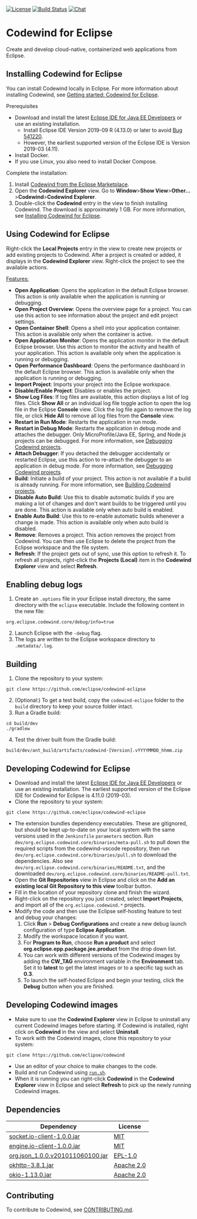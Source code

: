 [![License](https://img.shields.io/badge/License-EPL%202.0-red.svg?label=license&logo=eclipse)](https://www.eclipse.org/legal/epl-2.0/)
[![Build Status](https://ci.eclipse.org/codewind/buildStatus/icon?job=Codewind%2Fcodewind-eclipse%2Fmaster)](https://ci.eclipse.org/codewind/job/Codewind/job/codewind-eclipse/job/master/)
[![Chat](https://img.shields.io/static/v1.svg?label=chat&message=mattermost&color=145dbf)](https://mattermost.eclipse.org/eclipse/channels/eclipse-codewind)

# Codewind for Eclipse
Create and develop cloud-native, containerized web applications from Eclipse.

## Installing Codewind for Eclipse
You can install Codewind locally in Eclipse. For more information about installing Codewind, see [Getting started: Codewind for Eclipse](https://www.eclipse.org/codewind/mdteclipsegettingstarted.html).

Prerequisites
- Download and install the latest [Eclipse IDE for Java EE Developers](https://www.eclipse.org/downloads/packages/release/) or use an existing installation.
    - Install Eclipse IDE Version 2019-09 R (4.13.0) or later to avoid [Bug 541220](https://bugs.eclipse.org/bugs/show_bug.cgi?id=541220).
    - However, the earliest supported version of the Eclipse IDE is Version 2019-03 (4.11).
- Install Docker.
- If you use Linux, you also need to install Docker Compose.

Complete the installation:
1. Install [Codewind from the Eclipse Marketplace](https://marketplace.eclipse.org/content/codewind).
2. Open the **Codewind Explorer** view. Go to **Window**>**Show View**>**Other…**>**Codewind**>**Codewind Explorer**.
3. Double-click the **Codewind** entry in the view to finish installing Codewind. The download is approximately 1 GB. For more information, see [Installing Codewind for Eclipse](https://www.eclipse.org/codewind/mdt-eclipse-installinfo.html).

## Using Codewind for Eclipse
Right-click the **Local Projects** entry in the view to create new projects or add existing projects to Codewind. After a project is created or added, it displays in the **Codewind Explorer** view. Right-click the project to see the available actions.

[Features:](https://www.eclipse.org/codewind/mdteclipsemanagingprojects.html)</br>
- **Open Application**: Opens the application in the default Eclipse browser. This action is only available when the application is running or debugging.
- **Open Project Overview**: Opens the overview page for a project. You can use this action to see information about the project and edit project settings.
- **Open Container Shell**: Opens a shell into your application container. This action is available only when the container is active.
- **Open Application Monitor**: Opens the application monitor in the default Eclipse browser. Use this action to monitor the activity and health of your application. This action is available only when the application is running or debugging.
- **Open Performance Dashboard**: Opens the performance dashboard in the default Eclipse browser. This action is available only when the application is running or debugging.
- **Import Project**: Imports your project into the Eclipse workspace.
- **Disable/Enable Project**: Disables or enables the project.
- **Show Log Files**: If log files are available, this action displays a list of log files. Click **Show All** or an individual log file toggle action to open the log file in the Eclipse **Console** view. Click the log file again to remove the log file, or click **Hide All** to remove all log files from the **Console** view.
- **Restart in Run Mode**: Restarts the application in run mode.
- **Restart in Debug Mode**: Restarts the application in debug mode and attaches the debugger. Only MicroProfile/Java EE, Spring, and Node.js projects can be debugged. For more information, see [Debugging Codewind projects](https://www.eclipse.org/codewind/mdteclipsedebugproject.html).
- **Attach Debugger**: If you detached the debugger accidentally or restarted Eclipse, use this action to re-attach the debugger to an application in debug mode. For more information, see [Debugging Codewind projects](https://www.eclipse.org/codewind/mdteclipsedebugproject.html).
- **Build**: Initiate a build of your project. This action is not available if a build is already running. For more information, see [Building Codewind projects](https://www.eclipse.org/codewind/mdteclipsebuildproject.html).
- **Disable Auto Build**: Use this to disable automatic builds if you are making a lot of changes and don't want builds to be triggered until you are done. This action is available only when auto build is enabled.
- **Enable Auto Build**: Use this to re-enable automatic builds whenever a change is made. This action is available only when auto build is disabled.
- **Remove**: Removes a project. This action removes the project from Codewind. You can then use Eclipse to delete the project from the Eclipse workspace and the file system.
- **Refresh**: If the project gets out of sync, use this option to refresh it. To refresh all projects, right-click the **Projects (Local)** item in the **Codewind Explorer** view and select **Refresh**.

## Enabling debug logs
1. Create an `.options` file in your Eclipse install directory, the same directory with the `eclipse` executable. Include the following content in the new file:
```
org.eclipse.codewind.core/debug/info=true
```
2. Launch Eclipse with the `-debug` flag.
3. The logs are written to the Eclipse workspace directory to `.metadata/.log`.

## Building
1. Clone the repository to your system:
 ```
 git clone https://github.com/eclipse/codewind-eclipse
 ```
2. (Optional:) To get a test build, copy the `codewind-eclipse` folder to the `build` directory to keep your source folder intact.
3. Run a Gradle build:
```
cd build/dev
./gradlew
```
4. Test the driver built from the Gradle build:
```
build/dev/ant_build/artifacts/codewind-[Version].vYYYYMMDD_hhmm.zip
```

## Developing Codewind for Eclipse
- Download and install the latest [Eclipse IDE for Java EE Developers](https://www.eclipse.org/downloads/packages/release/) or use an existing installation. The earliest supported version of the Eclipse IDE for Codewind for Eclipse is 4.11.0 (2019-03).
- Clone the repository to your system:
 ```
 git clone https://github.com/eclipse/codewind-eclipse
 ```
- The extension bundles dependency executables. These are gitignored, but should be kept up-to-date on your local system with the same versions used in the `Jenkinsfile` `parameters` section. Run `dev/org.eclipse.codewind.core/binaries/meta-pull.sh` to pull down the required scripts from the codewind-vscode repository, then run `dev/org.eclipse.codewind.core/binaries/pull.sh` to download the dependencies. Also see `dev/org.eclipse.codewind.core/binaries/README.txt`, and the downloaded `dev/org.eclipse.codewind.core/binaries/README-pull.txt`.
- Open the **Git Repositories** view in Eclipse and click on the **Add an existing local Git Repository to this view** toolbar button.
- Fill in the location of your repository clone and finish the wizard.
- Right-click on the repository you just created, select **Import Projects**, and import all of the `org.eclipse.codewind.*` projects.
- Modify the code and then use the Eclipse self-hosting feature to test and debug your changes:
    1. Click **Run** > **Debug Configurations** and create a new debug launch configuration of type **Eclipse Application**.
    2. Modify the workspace location if you want.
    3. For **Program to Run**, choose **Run a product** and select **org.eclipse.epp.package.jee.product** from the drop down list.
    4. You can work with different versions of the Codewind images by adding the **CW_TAG** environment variable in the **Environment** tab. Set it to **latest** to get the latest images or to a specific tag such as **0.3**.
    5. To launch the self-hosted Eclipse and begin your testing, click the **Debug** button when you are finished.
    
## Developing Codewind images
- Make sure to use the **Codewind Explorer** view in Eclipse to uninstall any current Codewind images before starting. If Codewind is installed, right click on **Codewind** in the view and select **Uninstall**.
- To work with the Codewind images, clone this repository to your system:
 ```
 git clone https://github.com/eclipse/codewind
 ```
- Use an editor of your choice to make changes to the code.
- Build and run Codewind using [`run.sh`](https://github.com/eclipse/codewind/blob/master/run.sh).
- When it is running you can right-click **Codewind** in the **Codewind Explorer** view in Eclipse and select **Refresh** to pick up the newly running Codewind images.

## Dependencies
| Dependency | License |
| ---------- | ------- |
| [socket.io-client-1.0.0.jar](https://mvnrepository.com/artifact/io.socket/socket.io-client/1.0.0) | [MIT](http://opensource.org/licenses/mit-license) |
| [engine.io-client-1.0.0.jar](https://mvnrepository.com/artifact/io.socket/engine.io-client/1.0.0) | [MIT](https://opensource.org/licenses/mit-license) |
| [org.json_1.0.0.v201011060100.jar](http://download.eclipse.org/tools/orbit/downloads/drops/R20181102183712/repository/plugins/org.json_1.0.0.v201011060100.jar) | [EPL-1.0](https://www.eclipse.org/legal/epl-v10.html) |
| [okhttp-3.8.1.jar](https://mvnrepository.com/artifact/com.squareup.okhttp3/okhttp/3.8.1) | [Apache 2.0](http://www.apache.org/licenses/LICENSE-2.0.txt) |
| [okio-1.13.0.jar](https://mvnrepository.com/artifact/com.squareup.okio/okio/1.13.0) | [Apache 2.0](http://www.apache.org/licenses/LICENSE-2.0.txt) |

## Contributing
To contribute to Codewind, see [CONTRIBUTING.md](https://github.com/eclipse/codewind-eclipse/tree/master/CONTRIBUTING.md).
